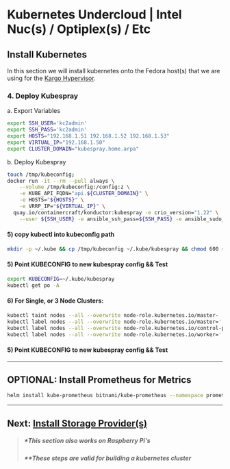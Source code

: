 # Kubernetes Undercloud | Intel Nuc(s) / Optiplex(s) / Etc

## Install Kubernetes
In this section we will install kubernetes onto the Fedora host(s) that we are using for the [Kargo Hypervisor](https://github.com/ContainerCraft/Kargo).

### 4. Deploy Kubespray
  a. Export Variables
```sh
export SSH_USER='kc2admin'
export SSH_PASS='kc2admin'
export HOSTS="192.168.1.51 192.168.1.52 192.168.1.53"
export VIRTUAL_IP="192.168.1.50"
export CLUSTER_DOMAIN="kubespray.home.arpa"
```
  b. Deploy Kubespray
```sh
touch /tmp/kubeconfig;
docker run -it --rm --pull always \
    --volume /tmp/kubeconfig:/config:z \
    -e KUBE_API_FQDN="api.${CLUSTER_DOMAIN}" \
    -e HOSTS="${HOSTS}" \
    -e VRRP_IP="${VIRTUAL_IP}" \
  quay.io/containercraft/konductor:kubespray -e crio_version="1.22" \
    --user ${SSH_USER} -e ansible_ssh_pass=${SSH_PASS} -e ansible_sudo_pass=${SSH_PASS}
```
#### 5) copy kubectl into kubeconfig path
```sh
mkdir -p ~/.kube && cp /tmp/kubeconfig ~/.kube/kubespray && chmod 600 ~/.kube/kubespray
```
#### 5) Point KUBECONFIG to new kubespray config && Test
```sh
export KUBECONFIG=~/.kube/kubespray
kubectl get po -A
```
#### 6) For Single, or 3 Node Clusters:
```sh
kubectl taint nodes --all --overwrite node-role.kubernetes.io/master-
kubectl label nodes --all --overwrite node-role.kubernetes.io/master=''
kubectl label nodes --all --overwrite node-role.kubernetes.io/control-plane=''
kubectl label nodes --all --overwrite node-role.kubernetes.io/worker=''
```
#### 5) Point KUBECONFIG to new kubespray config && Test
-------------------------------------------------
## OPTIONAL: Install Prometheus for Metrics
```sh
helm install kube-prometheus bitnami/kube-prometheus --namespace prometheus --create-namespace
```

-----
## Next: [Install Storage Provider(s)](./storage.md)
> ##### *This section also works on Raspberry Pi's
> ##### **These steps are valid for building a kubernetes cluster
